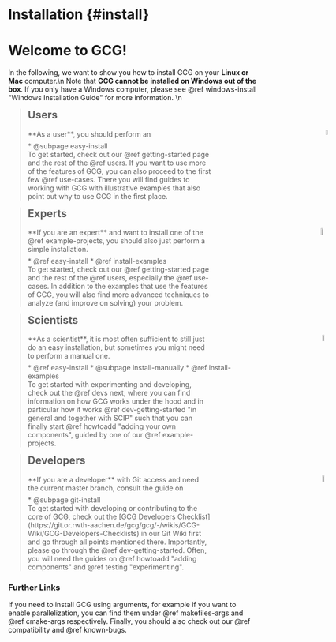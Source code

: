 # Installation {#install}

# Welcome to GCG!
In the following, we want to show you how to install GCG on your **Linux or Mac** computer.\n
Note that **GCG cannot be installed on Windows out of the box**. If you only have a Windows computer, please see @ref windows-install "Windows Installation Guide" for more information.  \n

> <h2 style="margin-top:5px">Users</h2>
> <img src="user.png" style="vertical-align:middle; height:5%; position:absolute; right:40px;">
> <div style="width:80%; margin-bottom: 0.5em">
> **As a user**, you should perform an
> </div>
> * @subpage easy-install
>
> <div style="width:80%">
> To get started, check out our @ref getting-started page and the rest of the @ref users. If you want to use more of the features of GCG,
> you can also proceed to the first few @ref use-cases. There you will find guides to working with GCG with illustrative examples that
> also point out why to use GCG in the first place.
> </div>


> <h2 style="margin-top:5px">Experts</h2>
> <img src="expert.png" style="vertical-align:middle; height:6%; position:absolute; right:40px;">
> <div style="width:80%; margin-bottom: 0.5em">
> **If you are an expert** and want to install one of the @ref example-projects, you should also just perform a simple installation.
> </div>
> * @ref easy-install
> * @ref install-examples
>
> <div style="width:80%">
> To get started, check out our @ref getting-started page and the rest of the @ref users, especially the @ref use-cases. In addition to the
>  examples that use the features of GCG, you will also find more advanced techniques to analyze (and improve on solving) your problem.
> </div>


> <h2 style="margin-top:5px">Scientists</h2>
> <img src="scientist.png" style="vertical-align:middle; height:5.7%; position:absolute; right:40px;">
> <div style="width:80%; margin-bottom: 0.5em">
> **As a scientist**, it is most often sufficient to still just do an easy installation, but sometimes you might need to perform a manual one.
> </div>
> * @ref easy-install
> * @subpage install-manually
> * @ref install-examples
>
> <div style="width:80%">
> To get started with experimenting and developing, check out the @ref devs next, where you can find information on how GCG works under the
> hood and in particular how it works @ref dev-getting-started "in general and together with SCIP" such that you can finally start @ref howtoadd "adding your own components",
> guided by one of our @ref example-projects.
> </div>

> <h2 style="margin-top:5px">Developers</h2>
> <img src="developer.png" style="vertical-align:middle; height:5.7%; position:absolute; right:40px;">
> <div style="width:80%; margin-bottom: 0.5em">
> **If you are a developer** with Git access and need the current master branch, consult the guide on
> </div>
> * @subpage git-install
>
> <div style="width:80%">
> To get started with developing or contributing to the core of GCG, check out the [GCG Developers Checklist](https://git.or.rwth-aachen.de/gcg/gcg/-/wikis/GCG-Wiki/GCG-Developers-Checklists) in our Git Wiki first and go through all points mentioned there.
> Importantly, please go through the @ref dev-getting-started. Often, you will need the guides on @ref howtoadd "adding components" and @ref testing "experimenting".
> </div>


### Further Links
If you need to install GCG using arguments, for example if you want to enable parallelization, you can find them under @ref makefiles-args and @ref cmake-args respectively. Finally, you should also check out our @ref compatibility and @ref known-bugs.
